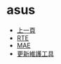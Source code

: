 # asus
* [上一頁](../README.md)
* [RTE](RTE/README.md)
* [MAE](MAE/README.md)
* [更新維護工具](ASUSMaintainTool/README.md)


